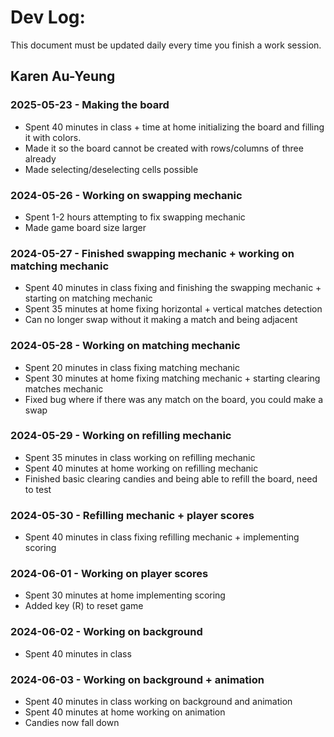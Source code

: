 # Dev Log:

This document must be updated daily every time you finish a work session.

## Karen Au-Yeung

### 2025-05-23 - Making the board
* Spent 40 minutes in class + time at home initializing the board and filling it with colors.
* Made it so the board cannot be created with rows/columns of three already
* Made selecting/deselecting cells possible

### 2024-05-26 - Working on swapping mechanic
* Spent 1-2 hours attempting to fix swapping mechanic
* Made game board size larger

### 2024-05-27 - Finished swapping mechanic + working on matching mechanic
* Spent 40 minutes in class fixing and finishing the swapping mechanic + starting on matching mechanic
* Spent 35 minutes at home fixing horizontal + vertical matches detection
* Can no longer swap without it making a match and being adjacent

### 2024-05-28 - Working on matching mechanic
* Spent 20 minutes in class fixing matching mechanic
* Spent 30 minutes at home fixing matching mechanic + starting clearing matches mechanic
* Fixed bug where if there was any match on the board, you could make a swap

### 2024-05-29 - Working on refilling mechanic
* Spent 35 minutes in class working on refilling mechanic
* Spent 40 minutes at home working on refilling mechanic
* Finished basic clearing candies and being able to refill the board, need to test

### 2024-05-30 - Refilling mechanic + player scores
* Spent 40 minutes in class fixing refilling mechanic + implementing scoring

### 2024-06-01 - Working on player scores
* Spent 30 minutes at home implementing scoring
* Added key (R) to reset game

### 2024-06-02 - Working on background
* Spent 40 minutes in class

### 2024-06-03 - Working on background + animation
* Spent 40 minutes in class working on background and animation
* Spent 40 minutes at home working on animation
* Candies now fall down
